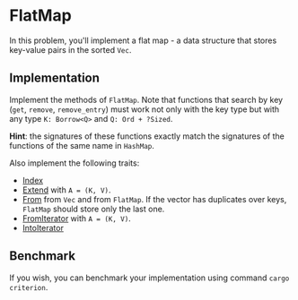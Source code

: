 # FlatMap

In this problem, you'll implement a flat map - a data structure that stores key-value pairs in the sorted `Vec`.

## Implementation

Implement the methods of `FlatMap`. Note that functions that search by key (`get`, `remove`, `remove_entry`) must work not only with the key type but with any type `K: Borrow<Q>` and `Q: Ord + ?Sized`.

**Hint**: the signatures of these functions exactly match the signatures of the functions of the same name in `HashMap`.

Also implement the following traits:

- [Index](https://doc.rust-lang.org/std/ops/trait.Index.html)
- [Extend](https://doc.rust-lang.org/std/iter/trait.Extend.html) with `A = (K, V)`.
- [From](https://doc.rust-lang.org/std/convert/trait.From.html) from `Vec` and from `FlatMap`. If the vector has duplicates over keys, `FlatMap` should store only the last one.
- [FromIterator](https://doc.rust-lang.org/std/iter/trait.FromIterator.html) with `A = (K, V)`.
- [IntoIterator](https://doc.rust-lang.org/std/iter/trait.IntoIterator.html)

## Benchmark

If you wish, you can benchmark your implementation using command `cargo criterion`.
